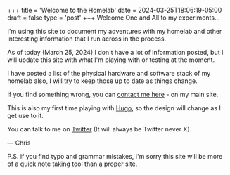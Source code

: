 +++
title = 'Welcome to the Homelab'
date = 2024-03-25T18:06:19-05:00
draft = false
type = 'post'
+++
Welcome One and All to my experiments...

I'm using this site to document my adventures with my homelab and other interesting information that I run across in the process. 

As of today (March 25, 2024) I don't have a lot of information posted, but I will update this site with what I'm playing with or testing at the moment.

I have posted a list of the physical hardware and software stack of my homelab also, I will try to keep those up to date as things change.

If you find something wrong, you can [contact me here](//mad9scientist.com/about/contact/) - on my main site.

This is also my first time playing with [Hugo](//gohugo.io), so the design will change as I get use to it.

You can talk to me on [Twitter](//twitter.com/mad9scientist) (It will always be Twitter never X).

&mdash; Chris

P.S. if you find typo and grammar mistakes, I'm sorry this site will be more of a quick note taking tool than a proper site.